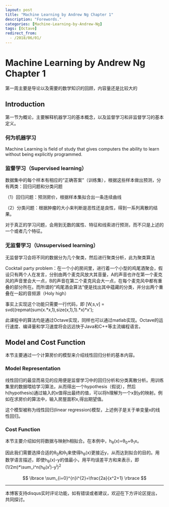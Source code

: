 ```yaml
---
layout: post
title: "Machine Learning by Andrew Ng Chapter 1"
description: "Forewords."
categories: [Machine-Learning-by-Andrew-Ng]
tags: [Octave]
redirect_from:
  - /2018/06/01/
---
```

# Machine Learning by Andrew Ng Chapter 1

  第一周主要是导论以及需要的数学知识的回顾，内容量还是比较大的
  
## Introduction

  第一节为概论，主要解释机器学习的基本概念，以及监督学习和非监督学习的基本定义。  

### 何为机器学习

  Machine Learning is field of study that gives computers the ability to learn without being explicitly programmed.

### 监督学习（Supervised learning）

  数据集中的每个样本有相应的“正确答案”（训练集），根据这些样本做出预测，分有两类：回归问题和分类问题

  （1）回归问题：预测房价，根据样本集拟合出一条连续曲线

  （2）分类问题：根据肿瘤的大小来判断是恶性还是良性，得到一系列离散的结果。

  对于真正的学习问题，会用到无数的属性、特征和线索进行预测，而不只是上述的一个或者几个特征。
  
### 无监督学习（Unsupervised learning）

  无监督学习会将不同的数据分为几个聚类，然后进行聚类分析，此为聚类算法
  
  Cocktail party problem：在一个小的房间里，进行着一个小型的鸡尾酒聚会，假设只有两个人在发言，分别由两个麦克风放大其音量，A的声音也许在第一个麦克风的声音里会大一点，B的声音在第二个麦克风会大一点，在每个麦克风中都有重叠的部分所在。而所谓的“鸡尾酒会算法”便是找出其中蕴藏的分类，并分出两个重叠在一起的音频源（Holy high）
  
  事实上实现这个功能只需要一行代码，即 [W,s,v] = svd((repmat(sum(x.\*x,1),size(x,1),1).\*x)\*x');

  此课程中的算法均是通过Octave实现，同样也可以通过matlab实现。Octave的运行速度、编译量和学习速度将会远远快于Java和C++等主流编程语言。
  
## Model and Cost Function

  本节主要通过一个计算房价的模型来介绍线性回归分析的基本内容。

### Model Representation

  线性回归的最显而易见的应用便是监督学习中的回归分析和分类离散分析。用训练集里的数据喂给学习算法，从而得出一个hypothesis（假说），然后h(hypothesis)通过输入的x值得出最终的值，可以将h理解为一个x到y的映射。例如在求房价的算法中，输入房屋面积x,得出期望值。
  
  这个模型被称为线性回归(linear regression)模型，上述例子是关于单变量x的线性回归。
  
### Cost Function

  本节主要介绍如何将数据与映射h相拟合。在本例中，h<sub>θ</sub>(x)=θ<sub>0</sub>+θ<sub>1</sub>x。
  
  因此我们需要选择合适的θ<sub>0</sub>和θ<sub>1</sub>来使得h<sub>θ</sub>(x)更接近y，从而达到拟合的目的。用数学语言描述，即使h<sub>θ</sub>(x)-y的值最小，用平均误差平方和来表示，即(1/2m)*\sum_i^n(h<sub>θ</sub>(x<sup>i</sup>)-y<sup>i</sup>)<sup>2</sup>
  
$$
    \lbrace  \sum_{i=0}^{n}i^{2}=\frac{2a}{x^2+1}   \rbrace
$$

---
本博客支持disqus实时评论功能，如有错误或者建议，欢迎在下方评论区提出，共同探讨。
